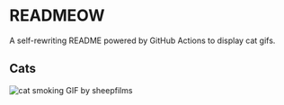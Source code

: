 # READMEOW

A self-rewriting README powered by GitHub Actions to display cat gifs.

## Cats

![cat smoking GIF by sheepfilms](https://media2.giphy.com/media/v1.Y2lkPTlhY2QwMmRhZnViNXE4ejl6NDV5d3c3ZTRtamplcjFyN3N4b3QxaGppOWh4dWR1NCZlcD12MV9naWZzX3NlYXJjaCZjdD1n/l0ExdMHUDKteztyfe/200.gif)
